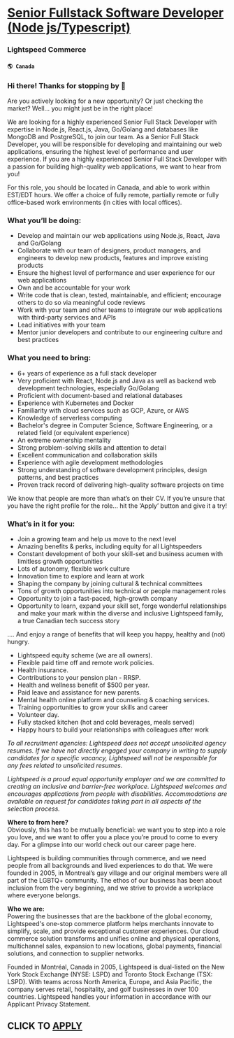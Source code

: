 # [Senior Fullstack Software Developer (Node js/Typescript)](https://www.remotewlb.com/apply/senior-fullstack-software-developer-node-js-typescript)  
### Lightspeed Commerce  
#### `🌎 Canada`  

### Hi there! Thanks for stopping by 👋

Are you actively looking for a new opportunity? Or just checking the market? Well… you might just be in the right place!

We are looking for a highly experienced Senior Full Stack Developer with expertise in Node.js, React.js, Java, Go/Golang and databases like MongoDB and PostgreSQL, to join our team. As a Senior Full Stack Developer, you will be responsible for developing and maintaining our web applications, ensuring the highest level of performance and user experience. If you are a highly experienced Senior Full Stack Developer with a passion for building high-quality web applications, we want to hear from you!

For this role, you should be located in Canada, and able to work within EST/EDT hours. We offer a choice of fully remote, partially remote or fully office-based work environments (in cities with local offices).

### What you’ll be doing:

  * Develop and maintain our web applications using Node.js, React, Java and Go/Golang
  * Collaborate with our team of designers, product managers, and engineers to develop new products, features and improve existing products
  * Ensure the highest level of performance and user experience for our web applications
  * Own and be accountable for your work
  * Write code that is clean, tested, maintainable, and efficient; encourage others to do so via meaningful code reviews 
  * Work with your team and other teams to integrate our web applications with third-party services and APIs
  * Lead initiatives with your team
  * Mentor junior developers and contribute to our engineering culture and best practices 

### What you need to bring:

  * 6+ years of experience as a full stack developer
  * Very proficient with React, Node.js and Java as well as backend web development technologies, especially Go/Golang
  * Proficient with document-based and relational databases
  * Experience with Kubernetes and Docker
  * Familiarity with cloud services such as GCP, Azure, or AWS
  * Knowledge of serverless computing
  * Bachelor's degree in Computer Science, Software Engineering, or a related field (or equivalent experience)
  * An extreme ownership mentality
  * Strong problem-solving skills and attention to detail
  * Excellent communication and collaboration skills
  * Experience with agile development methodologies
  * Strong understanding of software development principles, design patterns, and best practices
  * Proven track record of delivering high-quality software projects on time

We know that people are more than what’s on their CV. If you’re unsure that you have the right profile for the role... hit the ‘Apply’ button and give it a try!

### What’s in it for you:

  * Join a growing team and help us move to the next level
  * Amazing benefits & perks, including equity for all Lightspeeders
  * Constant development of both your skill-set and business acumen with limitless growth opportunities
  * Lots of autonomy, flexible work culture
  * Innovation time to explore and learn at work
  * Shaping the company by joining cultural & technical committees
  * Tons of growth opportunities into technical or people management roles
  * Opportunity to join a fast-paced, high-growth company
  * Opportunity to learn, expand your skill set, forge wonderful relationships and make your mark within the diverse and inclusive Lightspeed family, a true Canadian tech success story

…. And enjoy a range of benefits that will keep you happy, healthy and (not) hungry.

  * Lightspeed equity scheme (we are all owners).
  * Flexible paid time off and remote work policies.
  * Health insurance.
  * Contributions to your pension plan - RRSP.
  * Health and wellness benefit of $500 per year.
  * Paid leave and assistance for new parents.
  * Mental health online platform and counseling & coaching services.
  * Training opportunities to grow your skills and career
  * Volunteer day.
  * Fully stacked kitchen (hot and cold beverages, meals served) 
  * Happy hours to build your relationships with colleagues after work 

_To all recruitment agencies: Lightspeed does not accept unsolicited agency resumes. If we have not directly engaged your company in writing to supply candidates for a specific vacancy, Lightspeed will not be responsible for any fees related to unsolicited resumes._

 _Lightspeed is a proud equal opportunity employer and we are committed to creating an inclusive and barrier-free workplace. Lightspeed welcomes and encourages applications from people with disabilities. Accommodations are available on request for candidates taking part in all aspects of the selection process._

 **Where to from here?**  
Obviously, this has to be mutually beneficial: we want you to step into a role you love, and we want to offer you a place you’re proud to come to every day. For a glimpse into our world check out our career page here.

Lightspeed is building communities through commerce, and we need people from all backgrounds and lived experiences to do that. We were founded in 2005, in Montreal’s gay village and our original members were all part of the LGBTQ+ community. The ethos of our business has been about inclusion from the very beginning, and we strive to provide a workplace where everyone belongs.

 **Who we are:**  
Powering the businesses that are the backbone of the global economy, Lightspeed's one-stop commerce platform helps merchants innovate to simplify, scale, and provide exceptional customer experiences. Our cloud commerce solution transforms and unifies online and physical operations, multichannel sales, expansion to new locations, global payments, financial solutions, and connection to supplier networks.

Founded in Montréal, Canada in 2005, Lightspeed is dual-listed on the New York Stock Exchange (NYSE: LSPD) and Toronto Stock Exchange (TSX: LSPD). With teams across North America, Europe, and Asia Pacific, the company serves retail, hospitality, and golf businesses in over 100 countries. Lightspeed handles your information in accordance with our Applicant Privacy Statement.  
## CLICK TO [APPLY](https://www.remotewlb.com/apply/senior-fullstack-software-developer-node-js-typescript)

